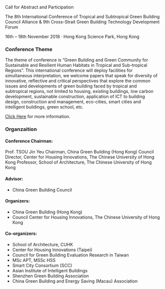 Call for Abstract and Participation

The 8th International Conference of Tropical and Subtropical Green Building Council Alliance & 9th Cross-Strait Green Building Technology Development Forum

16th – 18th November 2018 · Hong Kong Science Park, Hong Kong

### Conference Theme 

The theme of conference is “Green Building and Green Community for Sustainable and Resilient Human Habitats in Tropical and Sub-tropical Regions”. This international conference will deploy facilities for simultaneous interpretation, we welcome papers that speak for diversity of innovative, reflective and critical perspectives that explore the common issues and developments of green building faced by tropical and subtropical regions, not limited to housing, existing buildings, low carbon development, sustainable construction, application of ICT to building design, construction and management, eco-cities, smart cities and intelligent buildings, green school, etc.

[Click Here](http://www.cgbchk-star.org/index.php/eng/news-event/announcement/1112-call-for-papers-november-2018) for more information.

### Organzaition

#### Conference Chairman:

Prof. TSOU Jin Yeu
Chairman, China Green Building (Hong Kong) Council
Director, Center for Housing Innovations, The Chinese University of Hong Kong
Professor, School of Architecture, The Chinese University of Hong Kong

#### Advisor:
* China Green Building Council

#### Organizers:
* China Green Building (Hong Kong)
* Council Center for Housing Innovations, The Chinese University of Hong Kong

#### Co-organizers:
* School of Architecture, CUHK
* Center for Housing Innovations (Taipei)
* Council for Green Building Evaluation Research in Taiwan
* MSc APT, MSSc HSS
* Smart City Consortium (SCC)
* Asian Institute of Intelligent Buildings
* Shenzhen Green Building Association
* China Green Building and Energy Saving (Macau) Association
